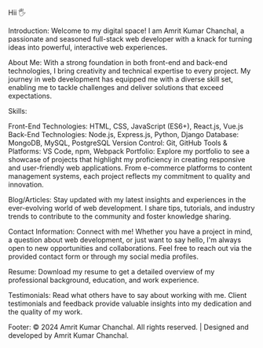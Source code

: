 
Hii 🖐

Introduction:
Welcome to my digital space! I am Amrit Kumar Chanchal, a passionate and seasoned full-stack web developer with a knack for turning ideas into powerful, interactive web experiences.

About Me:
With a strong foundation in both front-end and back-end technologies, I bring creativity and technical expertise to every project. My journey in web development has equipped me with a diverse skill set, enabling me to tackle challenges and deliver solutions that exceed expectations.

Skills:

Front-End Technologies: HTML, CSS, JavaScript (ES6+), React.js, Vue.js
Back-End Technologies: Node.js, Express.js, Python, Django
Database: MongoDB, MySQL, PostgreSQL
Version Control: Git, GitHub
Tools & Platforms: VS Code, npm, Webpack
Portfolio:
Explore my portfolio to see a showcase of projects that highlight my proficiency in creating responsive and user-friendly web applications. From e-commerce platforms to content management systems, each project reflects my commitment to quality and innovation.

Blog/Articles:
Stay updated with my latest insights and experiences in the ever-evolving world of web development. I share tips, tutorials, and industry trends to contribute to the community and foster knowledge sharing.

Contact Information:
Connect with me! Whether you have a project in mind, a question about web development, or just want to say hello, I'm always open to new opportunities and collaborations. Feel free to reach out via the provided contact form or through my social media profiles.

Resume:
Download my resume to get a detailed overview of my professional background, education, and work experience.

Testimonials:
Read what others have to say about working with me. Client testimonials and feedback provide valuable insights into my dedication and the quality of my work.

Footer:
© 2024 Amrit Kumar Chanchal. All rights reserved. | Designed and developed by Amrit Kumar Chanchal.
